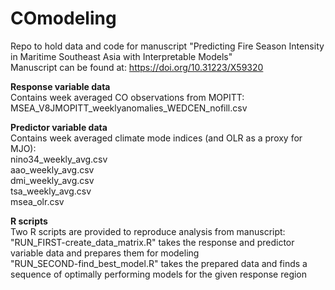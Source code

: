 # COmodeling

Repo to hold data and code for manuscript "Predicting Fire Season Intensity in Maritime Southeast Asia with Interpretable Models"  
Manuscript can be found at: https://doi.org/10.31223/X59320  

**Response variable data**  
Contains week averaged CO observations from MOPITT:  
MSEA_V8JMOPITT_weeklyanomalies_WEDCEN_nofill.csv  


**Predictor variable data**  
Contains week averaged climate mode indices (and OLR as a proxy for MJO):  
nino34_weekly_avg.csv  
aao_weekly_avg.csv  
dmi_weekly_avg.csv  
tsa_weekly_avg.csv  
msea_olr.csv  


**R scripts**  
Two R scripts are provided to reproduce analysis from manuscript:  
"RUN_FIRST-create_data_matrix.R" takes the response and predictor variable data and prepares them for modeling  
"RUN_SECOND-find_best_model.R" takes the prepared data and finds a sequence of optimally performing models for the given response region  
